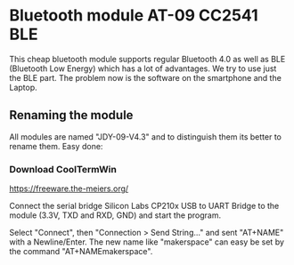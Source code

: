 # Bluetooth module AT-09 CC2541 BLE

This cheap bluetooth module supports regular Bluetooth 4.0 as well as BLE (Bluetooth Low Energy) which has a lot of advantages. We try to use just the BLE part. The problem now is the software on the smartphone and the Laptop.

## Renaming the module

All modules are named "JDY-09-V4.3" and to distinguish them its better to rename them. Easy done:

### Download CoolTermWin

https://freeware.the-meiers.org/ 

Connect the serial bridge Silicon Labs CP210x USB to UART Bridge to the module (3.3V, TXD and RXD, GND) and start the program.

Select "Connect", then "Connection > Send String..." and sent "AT+NAME" with a Newline/Enter. The new name like "makerspace" can easy be set by the command "AT+NAMEmakerspace".
